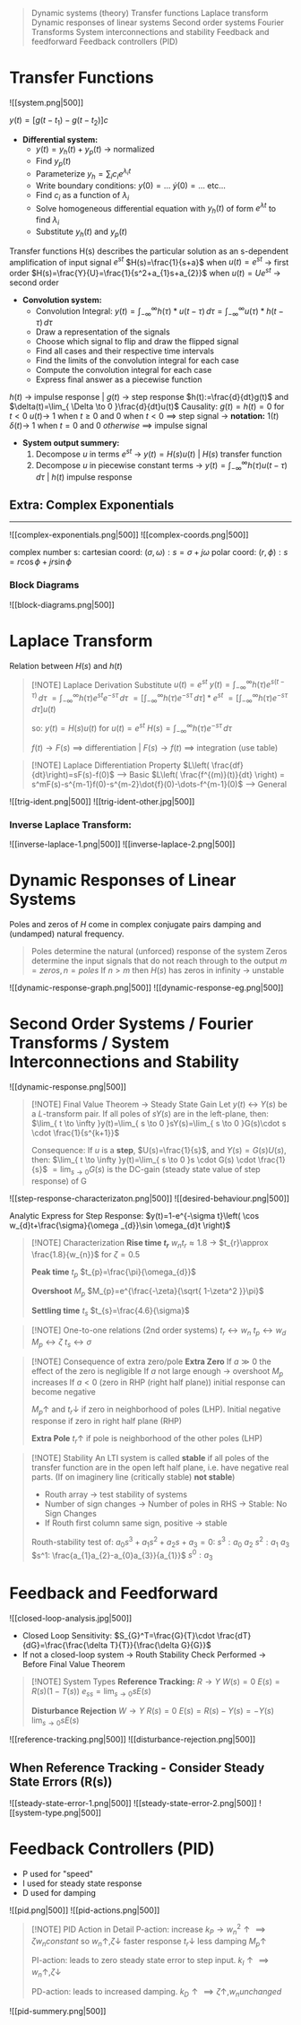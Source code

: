 > Dynamic systems (theory)
> Transfer functions
> Laplace transform
> Dynamic responses of linear systems
> Second order systems
> Fourier Transforms
> System interconnections and stability
> Feedback and feedforward
> Feedback controllers (PID)

# Transfer Functions
![[system.png|500]]

$y(t)=[g(t-t_{1})-g(t-t_{2})]c$

- **Differential system:**
	- $y(t)=y_{h}(t)+y_{p}(t)$ -> normalized
	- Find $y_{p}(t)$
	- Parameterize $y_{h}=\sum_{i}c_{i}e^{\lambda_{i}t}$
	- Write boundary conditions: $y(0)=\dots$ $\dot{y}(0)=\dots$ etc...
	- Find $c_{i}$ as a function of $\lambda_{i}$
	- Solve homogeneous differential equation with $y_{h}(t)$ of form $e^{\lambda t}$ to find $\lambda_{i}$
	- Substitute $y_{h}(t)$ and $y_{p}(t)$

Transfer functions H(s) describes the particular solution as an s-dependent amplification of input signal $e^{st}$
	$H(s)=\frac{1}{s+a}$ when $u(t)=e^{st}$ -> first order 
	$H(s)=\frac{Y}{U}=\frac{1}{s^2+a_{1}s+a_{2}}$ when $u(t)=Ue^{st}$ -> second order

- **Convolution system:**
	- Convolution Integral: $y(t)=\int_{-\infty}^{\infty} h(\tau)*u(t-\tau) \, d\tau=\int_{-\infty}^{\infty} u(\tau)*h(t-\tau) \, d\tau$
	- Draw a representation of the signals
	- Choose which signal to flip and draw the flipped signal
	- Find all cases and their respective time intervals
	- Find the limits of the convolution integral for each case
	- Compute the convolution integral for each case
	- Express final answer as a piecewise function

$h(t)$ -> impulse response | $g(t)$ -> step response
$h(t):=\frac{d}{dt}g(t)$ and $\delta(t)=\lim_{ \Delta \to 0 }\frac{d}{dt}u(t)$
Causality: $g(t)=h(t)=0$ for $t<0$
$u(t)\to$ 1 when $t\geq 0$ and 0 when $t<0$ $\implies$ step signal -> **notation:** $1(t)$
$\delta(t)\to$ 1 when $t=0$ and 0 $otherwise$ $\implies$ impulse signal

- **System output summery:**
	1. Decompose $u$ in terms $e^{st}$ -> $y(t)=H(s)u(t)$ | $H(s)$ transfer function
	2. Decompose $u$ in piecewise constant terms -> $y(t)=\int_{-\infty}^{\infty} h(\tau)u(t-\tau) \, d\tau$ | $h(t)$ impulse response

## Extra: Complex Exponentials
---
![[complex-exponentials.png|500]]
![[complex-coords.png|500]]

complex number s:
cartesian coord: $(\sigma,\omega):s=\sigma+j\omega$
polar coord: $(r,\phi):s=r\cos\phi+jr\sin\phi$

### Block Diagrams
![[block-diagrams.png|500]]

# Laplace Transform
Relation between $H(s)$ and $h(t)$

>[!NOTE] Laplace Derivation
> Substitute $u(t)=e^{st}$
> $y(t)=\int_{-\infty}^{\infty} h(\tau)e^{s(t-\tau)} \, d\tau$
> $=\int_{-\infty}^{\infty} h(\tau)e^{st}e^{-s{\tau}} \, d\tau$
> $=\left[ \int_{-\infty}^{\infty} h(\tau)e^{-s\tau} \, d\tau \right]*e^{st}$
> $=[\int_{-\infty}^{\infty} h(\tau)e^{-s\tau} \, d\tau]u(t)$
> 
> so: $y(t)=H(s)u(t)$ for $u(t)=e^{st}$
> $H(s)=\int_{-\infty}^{\infty} h(\tau)e^{-s\tau} \, d\tau$
> 
> $f(t)\to F(s)$ ==> differentiation | $F(s)\to f(t)$ ==> integration (use table)

>[!NOTE] Laplace Differentiation Property
> $L\left( \frac{df}{dt}\right)=sF(s)-f(0)$ --> Basic
> $L\left( \frac{f^{(m)}(t)}{dt} \right) = s^mF(s)-s^{m-1}f(0)-s^{m-2}\dot{f}(0)-\dots-f^{m-1}(0)$ --> General

![[trig-ident.png|500]]
![[trig-ident-other.jpg|500]]

### Inverse Laplace Transform:
![[inverse-laplace-1.png|500]]
![[inverse-laplace-2.png|500]]

# Dynamic Responses of Linear Systems

Poles and zeros of $H$ come in complex conjugate pairs damping and (undamped) natural frequency.
> Poles determine the natural (unforced) response of the system
> Zeros determine the input signals that do not reach through to the output
> $m=zeros,n=poles$ If $n>m$ then $H(s)$ has zeros in infinity -> unstable

![[dynamic-response-graph.png|500]]
![[dynamic-response-eg.png|500]]

# Second Order Systems / Fourier Transforms / System Interconnections and Stability

![[dynamic-response.png|500]]

>[!NOTE] Final Value Theorem -> Steady State Gain
>Let $y(t)$ <-> $Y(s)$ be a $L$-transform pair.
>If all poles of $sY(s)$ are in the left-plane, then:
>$\lim_{ t \to \infty }y(t)=\lim_{ s \to 0 }sY(s)=\lim_{ s \to 0 }G(s)\cdot s \cdot \frac{1}{s^{k+1}}$
>
>Consequence: 
>If $u$ is a **step**, $U(s)=\frac{1}{s}$, and $Y(s)=G(s)U(s)$, then:
>$\lim_{ t \to \infty }y(t)=\lim_{ s \to 0 }s \cdot G(s) \cdot \frac{1}{s}$
>$= \lim_{ s \to 0 }G(s)$ 
>is the DC-gain (steady state value of step response) of G

![[step-response-characterizaton.png|500]]
![[desired-behaviour.png|500]]

Analytic Express for Step Response: $y(t)=1-e^{-\sigma t}\left( \cos w_{d}t+\frac{\sigma}{\omega _{d}}\sin \omega_{d}t \right)$
>[!NOTE] Characterization
>**Rise time $t_{r}$**
>$w_{n}t_{r}\approx 1.8$ -> $t_{r}\approx \frac{1.8}{w_{n}}$
>for $\zeta=0.5$
>
>**Peak time** $t_{p}$
>$t_{p}=\frac{\pi}{\omega_{d}}$
>
>**Overshoot** $M_{p}$
>$M_{p}=e^{\frac{-\zeta}{\sqrt{ 1-\zeta^2 }}\pi}$
>
>**Settling time** $t_{s}$
>$t_{s}=\frac{4.6}{\sigma}$

>[!NOTE] One-to-one relations (2nd order systems)
>$t_{r} \leftrightarrow w_{n}$
>$t_{p} \leftrightarrow w_{d}$
>$M_{p} \leftrightarrow \zeta$
>$t_{s}  \leftrightarrow \sigma$

>[!NOTE] Consequence of extra zero/pole
>**Extra Zero**
>If $a\gg 0$ the effect of the zero is negligible
>If $a$ not large enough -> overshoot $M_{p}$ increases
>If $a<0$ (zero in RHP (right half plane)) initial response can become negative
>
>$M_{p} \uparrow$ and $t_{r} \downarrow$ if zero in neighborhood of poles (LHP).
>Initial negative response if zero in right half plane (RHP)
>
>**Extra Pole**
>$t_{r} \uparrow$ if pole is neighborhood of the other poles (LHP)

>[!NOTE] Stability
> An LTI system is called **stable** if all poles of the transfer function are in the open left half plane, i.e. have negative real parts. (If on imaginery line (critically stable) **not stable**)
> - Routh array -> test stability of systems
> - Number of sign changes -> Number of poles in RHS -> Stable: No Sign Changes
> - If Routh first column same sign, positive -> stable
> 
> Routh-stability test of: $a_{0}s^3+a_{1}s^2+a_{2}s+a_{3}=0:$
> $s^3: a_{0}$ $a_{2}$
> $s^2: a_{1}$ $a_{3}$
> $s^1: \frac{a_{1}a_{2}-a_{0}a_{3}}{a_{1}}$
> $s^0:a_{3}$

# Feedback and Feedforward

![[closed-loop-analysis.jpg|500]]

- Closed Loop Sensitivity: $S_{G}^T=\frac{G}{T}\cdot \frac{dT}{dG}=\frac{\frac{\delta T}{T}}{\frac{\delta G}{G}}$
- If not a closed-loop system -> Routh Stability Check Performed -> Before Final Value Theorem

> [!NOTE] System Types
> **Reference Tracking:**
> $R\to Y$
> $W(s)=0$
> $E(s)=R(s)(1-T(s))$
> $e_{ss}=\lim_{ s \to 0 }sE(s)$
> 
> **Disturbance Rejection**
> $W\to Y$
> $R(s)=0$
> $E(s)=R(s)-Y(s)=-Y(s)$
> $\lim_{ s \to 0 }sE(s)$

![[reference-tracking.png|500]]
![[disturbance-rejection.png|500]]

## When Reference Tracking - Consider Steady State Errors (R(s))
![[steady-state-error-1.png|500]]
![[steady-state-error-2.png|500]]
![[system-type.png|500]]

# Feedback Controllers (PID)

- P used for "speed"
- I used for steady state response
- D used for damping

![[pid.png|500]]
![[pid-actions.png|500]]

>[!NOTE] PID Action in Detail
>P-action: increase $k_{P}\to w^2_{n}\uparrow \implies\zeta w_{n}constant$ so $w_{n}\uparrow,\zeta\downarrow$
>faster response $t_{r}\downarrow$ less damping $M_{p}\uparrow$
>
>PI-action: leads to zero steady state error to step input.
>$k_{I}\uparrow\implies w_{n}\uparrow,\zeta\downarrow$
>
>PD-action: leads to increased damping.
>$k_{D}\uparrow\implies \zeta\uparrow,w_{n}unchanged$

![[pid-summery.png|500]]

